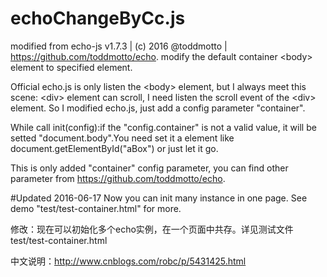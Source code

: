# echoChangeByCc.js
modified from echo-js v1.7.3 | (c) 2016 @toddmotto | https://github.com/toddmotto/echo. modify the default container &lt;body> element to specified element.

Official echo.js is only listen the \<body\> element, but I always meet this scene: \<div\> element can scroll, I need listen the scroll event of the \<div\> element. So I modified echo.js, just add a config parameter "container".

While call init(config):if the "config.container" is not a valid value, it will be setted "document.body".You need set it a element like document.getElementById("aBox") or just let it go.

This is only added "container" config parameter, you can find other parameter from https://github.com/toddmotto/echo.

#Updated 2016-06-17
Now you can init many instance in one page. See demo "test/test-container.html" for more.

修改：现在可以初始化多个echo实例，在一个页面中共存。详见测试文件test/test-container.html

中文说明：http://www.cnblogs.com/robc/p/5431425.html
